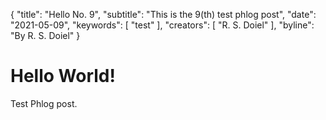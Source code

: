 {
	"title": "Hello No. 9",
	"subtitle": "This is the 9(th) test phlog post",
	"date": "2021-05-09",
	"keywords": [ "test" ],
	"creators": [ "R. S. Doiel" ],
	"byline": "By R. S. Doiel"
}


# Hello World!

Test Phlog post.

